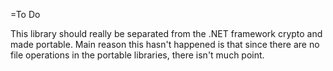 ﻿=To Do

This library should really be separated from the .NET framework crypto and 
made portable. Main reason this hasn't happened is that since there are no file operations
in the portable libraries, there isn't much point.